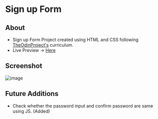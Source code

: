 # Sign up Form

## About

- Sign up Form Project created using HTML and CSS following [TheOdinProject's](https://theodinproject.com) curriculum.
- Live Preview -> [Here](https://devashishchakraborty.github.io/signup-form)

## Screenshot

![image](https://user-images.githubusercontent.com/49796291/213804581-5dc3a668-c982-4215-9fec-32a3478999af.png)

## Future Additions

- Check whether the password input and confirm password are same using JS. (Added)
